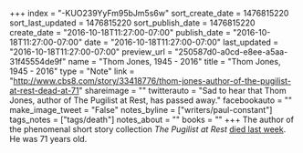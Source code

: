 +++
index = "-KUO239YyFm95bJm5s6w"
sort_create_date = 1476815220
sort_last_updated = 1476815220
sort_publish_date = 1476815220
create_date = "2016-10-18T11:27:00-07:00"
publish_date = "2016-10-18T11:27:00-07:00"
date = "2016-10-18T11:27:00-07:00"
last_updated = "2016-10-18T11:27:00-07:00"
preview_url = "250587d0-a0cd-e8ee-a5aa-31f45554de9f"
name = "Thom Jones, 1945 - 2016"
title = "Thom Jones, 1945 - 2016"
type = "Note"
link = "http://www.cbs8.com/story/33418776/thom-jones-author-of-the-pugilist-at-rest-dead-at-71"
shareimage = ""
twitterauto = "Sad to hear that Thom Jones, author of The Pugilist at Rest, has passed away."
facebookauto = ""
make_image_tweet = "False"
notes_byline = ["writers/paul-constant"]
tags_notes = ["tags/death"]
notes_about = ""
books = ""
+++
The author of the phenomenal short story collection *The Pugilist at Rest* [died last week](http://www.cbs8.com/story/33418776/thom-jones-author-of-the-pugilist-at-rest-dead-at-71). He was 71 years old.